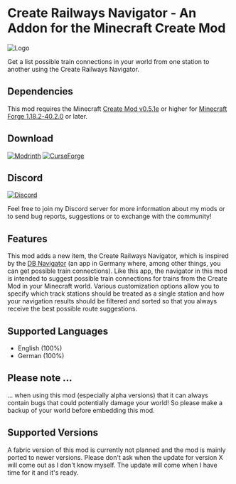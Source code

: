 # Create Railways Navigator - An Addon for the Minecraft Create Mod
![Logo](https://github.com/MisterJulsen/Create-Train-Navigator/blob/1.18.2/logo-256px.png)

Get a list possible train connections in your world from one station to another using the Create Railways Navigator.

## Dependencies
This mod requires the Minecraft [Create Mod v0.5.1e](https://www.curseforge.com/minecraft/mc-mods/create) or higher for [Minecraft Forge 1.18.2-40.2.0](https://files.minecraftforge.net/net/minecraftforge/forge/index_1.18.2.html) or later.

## **Download**
[![Modrinth](https://i.imgur.com/uLIB4gb.png)](https://modrinth.com/mod/create-railways-navigator)
[![CurseForge](https://i.imgur.com/XZYlGVF.png)](https://www.curseforge.com/minecraft/mc-mods/create-railways-navigator)

## **Discord**
[![Discord](https://i.imgur.com/YnDoeHs.png)](https://discord.gg/AeSbNgvc7f)

Feel free to join my Discord server for more information about my mods or to send bug reports, suggestions or to exchange with the community!

## Features
This mod adds a new item, the Create Railways Navigator, which is inspired by the [DB Navigator](https://de.wikipedia.org/wiki/DB_Navigator) (an app in Germany where, among other things, you can get possible train connections). Like this app, the navigator in this mod is intended to suggest possible train connections for trains from the Create Mod in your Minecraft world. Various customization options allow you to specify which track stations should be treated as a single station and how your navigation results should be filtered and sorted so that you always receive the best possible route suggestions.

## Supported Languages
- English (100%)
- German (100%)

## Please note ...
... when using this mod (especially alpha versions) that it can always contain bugs that could potentially damage your world! So please make a backup of your world before embedding this mod.

## Supported Versions
A fabric version of this mod is currently not planned and the mod is mainly ported to newer versions. Please don't ask when the update for version X will come out as I don't know myself. The update will come when I have time for it and it's ready.
